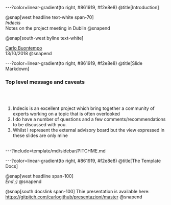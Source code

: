 ---?color=linear-gradient(to right, #861919, #f2e8e8)
@title[Introduction]

@snap[west headline text-white span-70]
<br>*Indecis*
<br>Notes on the project meeting in Dublin
@snapend

@snap[south-west byline  text-white]

[Carlo Buontempo](https://www.ecmwf.int/en/about/who-we-are/staff-profiles/carlo-buontempo)
<br> 13/10/2018
@snapend

---?color=linear-gradient(to right, #861919, #f2e8e8)
@title[Slide Markdown]

### Top level message and caveats

<br><br>

1. Indecis is an excellent project which bring together a community of experts
working on a topic that is often overlooked
1. I do have a number of questions and a few comments/recommendations to be
discussed with you.
1. Whilst I  represent the external advisory board but the view expressed in these
slides are only mine
<br><br>

---?include=template/md/sidebar/PITCHME.md

---?color=linear-gradient(to right, #861919, #f2e8e8)
@title[The Template Docs]

@snap[west headline span-100]
<br>*End ;)*
@snapend

@snap[south docslink span-100]
Thie presentation is available
here: https://gitpitch.com/carlogithub/presentazioni/master
@snapend
